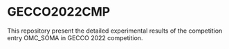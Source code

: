 # GECCO2022CMP
This repository present the detailed experimental results of the competition entry OMC_SOMA in GECCO 2022 competition.
